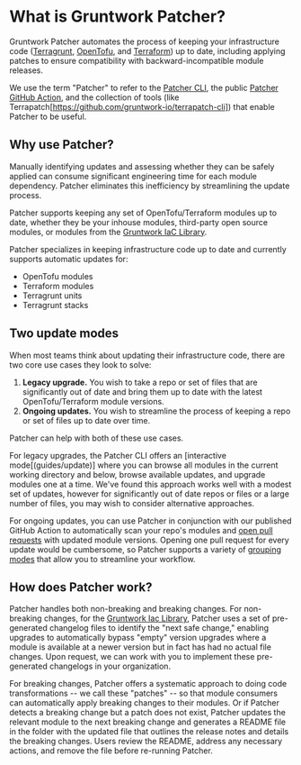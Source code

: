 # What is Gruntwork Patcher?

Gruntwork Patcher automates the process of keeping your infrastructure code ([Terragrunt](https://terragrunt.gruntwork.io/), [OpenTofu](https://opentofu.org/), and [Terraform](https://terraform.io)) up to date, including applying patches to ensure compatibility with backward-incompatible module releases.

We use the term "Patcher" to refer to the [Patcher CLI](https://github.com/gruntwork-io/patcher-cli), the public [Patcher GitHub Action](https://github.com/gruntwork-io/patcher-action), and the collection of tools (like Terrapatch[https://github.com/gruntwork-io/terrapatch-cli]) that enable Patcher to be useful.

## Why use Patcher?

Manually identifying updates and assessing whether they can be safely applied can consume significant engineering time for each module dependency. Patcher eliminates this inefficiency by streamlining the update process.

Patcher supports keeping any set of OpenTofu/Terraform modules up to date, whether they be your inhouse modules, third-party open source modules, or modules from the [Gruntwork IaC Library](library/concepts/overview).

Patcher specializes in keeping infrastructure code up to date and currently supports automatic updates for:

- OpenTofu modules
- Terraform modules
- Terragrunt units
- Terragrunt stacks

## Two update modes

When most teams think about updating their infrastructure code, there are two core use cases they look to solve:

1. **Legacy upgrade.** You wish to take a repo or set of files that are significantly out of date and bring them up to date with the latest OpenTofu/Terraform module versions.
2. **Ongoing updates.** You wish to streamline the process of keeping a repo or set of files up to date over time.

Patcher can help with both of these use cases.

For legacy upgrades, the Patcher CLI offers an [interactive mode[(guides/update)] where you can browse all modules in the current working directory and below, browse available updates, and upgrade modules one at a time. We've found this approach works well with a modest set of updates, however for significantly out of date repos or files or a large number of files, you may wish to consider alternative approaches.

For ongoing updates, you can use Patcher in conjunction with our published GitHub Action to automatically scan your repo's modules and [open pull requests](guides/ongoing-updates) with updated module versions. Opening one pull request for every update would be cumbersome, so Patcher supports a variety of [grouping modes](/concepts/grouping) that allow you to streamline your workflow.

## How does Patcher work?

Patcher handles both non-breaking and breaking changes. For non-breaking changes, for the [Gruntwork Iac Library](library/concepts/overview), Patcher uses a set of pre-generated changelog files to identify the "next safe change," enabling upgrades to automatically bypass "empty" version upgrades where a module is available at a newer version but in fact has had no actual file changes. Upon request, we can work with you to implement these pre-generated changelogs in your organization.

For breaking changes, Patcher offers a systematic approach to doing code transformations -- we call these "patches" -- so that module consumers can automatically apply breaking changes to their modules. Or if Patcher detects a breaking change but a patch does not exist, Patcher updates the relevant module to the next breaking change and generates a README file in the folder with the updated file that outlines the release notes and details the breaking changes. Users review the README, address any necessary actions, and remove the file before re-running Patcher.